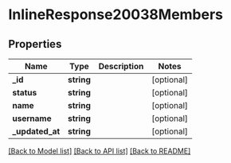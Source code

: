 # InlineResponse20038Members

## Properties
Name | Type | Description | Notes
------------ | ------------- | ------------- | -------------
**_id** | **string** |  | [optional] 
**status** | **string** |  | [optional] 
**name** | **string** |  | [optional] 
**username** | **string** |  | [optional] 
**_updated_at** | **string** |  | [optional] 

[[Back to Model list]](../../README.md#documentation-for-models) [[Back to API list]](../../README.md#documentation-for-api-endpoints) [[Back to README]](../../README.md)

